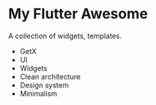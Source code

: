 # My Flutter Awesome

A collection of widgets, templates.

 - GetX
 - UI
 - Widgets
 - Clean architecture
 - Design system
 - Minimalism 
